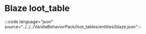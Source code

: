 # Blaze loot_table

:::code language="json" source="../../../VanillaBehaviorPack/loot_tables/entities/blaze.json":::